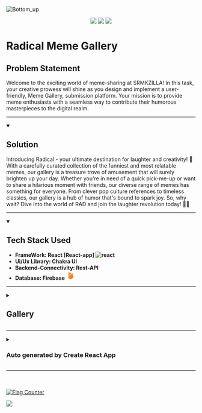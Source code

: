 ![Bottom_up](https://github.com/greeenboi/memeweb/assets/118198968/cd82d2e0-454a-462e-be76-e79e849b70af)
        
<p align="center">
<img src="https://img.shields.io/badge/Release-Production_Final-lime">
<img height="64px" src="https://github.com/greeenboi/memeweb/assets/118198968/46051746-499f-4119-b423-c03f5dd83214"/>
<img src="https://img.shields.io/badge/Service-Vercel?style=social&logo=vercel">
</p>
<h1>Radical Meme Gallery</h1>

<h2>Problem Statement</h2>
<p>    Welcome to the exciting world of meme-sharing at SRMKZILLA! In this task, your creative prowess will shine as you design and implement a user-friendly, Meme Gallery, submission platform. Your mission is to provide meme enthusiasts with a seamless way to contribute their humorous masterpieces to the digital realm.
</p>

***
<details id=1 open>
<summary><h2> Solution</h2></summary>
Introducing Radical - your ultimate destination for laughter and creativity! 🎉 With a carefully curated collection of the funniest and most relatable memes, our gallery is a treasure trove of amusement that will surely brighten up your day. Whether you're in need of a quick pick-me-up or want to share a hilarious moment with friends, our diverse range of memes has something for everyone. From clever pop culture references to timeless classics, our gallery is a hub of humor that's bound to spark joy. So, why wait? Dive into the world of RAD and join the laughter revolution today! 🤣📸
</details>

***
<details id=2 open>
<summary><h2>Tech Stack Used</h2></summary>
<ul><b>
<li> FrameWork: React [React-app] <img height="24px" src="https://github.com/greeenboi/memeweb/assets/118198968/21f385c8-74a1-479d-a02c-b87725506f4c" alt="react"> </li>


<li>Ui/Ux Library: Chakra UI </li>
<li>Backend-Connectivity: Rest-API</li>
<li>Database: Firebase <img height="24px" src="https://github.com/devicons/devicon/blob/master/icons/firebase/firebase-plain.svg" alt="firebase"></li>
</b>
</ul>
</details>

***

<details id=3 closed>
<summary><h2>Gallery</h2></summary>
<img src="https://github.com/greeenboi/memeweb/assets/118198968/6015a117-c121-4b3c-82b2-63ad402d8b91"/><br/><br/>
<img src="https://github.com/greeenboi/memeweb/assets/118198968/6261076d-cb3e-4e3c-bc9e-ebc90cbb7b1c"/><br/><br/>
<img src="https://github.com/greeenboi/memeweb/assets/118198968/ef7349a3-c67c-45d2-a3eb-e8d014989f53"/><br/><br/>
<img src="https://github.com/greeenboi/memeweb/assets/118198968/8b446270-5983-4a58-8ca0-27781c933d1e"/><br/><br/>


</details>

***
<details id=4 closed>
    <summary><h3>Auto generated by Create React App</h3></summary>
    This project was bootstrapped with [Create React App](https://github.com/facebook/create-react-app).

    ## Available Scripts

    In the project directory, you can run:

    ### `npm start`

    Runs the app in the development mode.<br />
    Open [http://localhost:3000](http://localhost:3000) to view it in the browser.

    The page will reload if you make edits.<br />
    You will also see any lint errors in the console.

    ### `npm test`

    Launches the test runner in the interactive watch mode.<br />
    See the section about [running tests](https://facebook.github.io/create-react-app/docs/running-tests) for more information.

    ### `npm run build`

    Builds the app for production to the `build` folder.<br />
    It correctly bundles React in production mode and optimizes the build for the best performance.

    The build is minified and the filenames include the hashes.<br />
    Your app is ready to be deployed!

    See the section about [deployment](https://facebook.github.io/create-react-app/docs/deployment) for more information.

    ### `npm run eject`

    **Note: this is a one-way operation. Once you `eject`, you can’t go back!**

    If you aren’t satisfied with the build tool and configuration choices, you can `eject` at any time. This command will remove the single build dependency from your project.

    Instead, it will copy all the configuration files and the transitive dependencies (webpack, Babel, ESLint, etc) right into your project so you have full control over them. All of the commands except `eject` will still work, but they will point to the copied scripts so you can tweak them. At this point you’re on your own.

    You don’t have to ever use `eject`. The curated feature set is suitable for small and middle deployments, and you shouldn’t feel obligated to use this feature. However we understand that this tool wouldn’t be useful if you couldn’t customize it when you are ready for it.

    ## Learn More

    You can learn more in the [Create React App documentation](https://facebook.github.io/create-react-app/docs/getting-started).

    To learn React, check out the [React documentation](https://reactjs.org/).

    ### Code Splitting

    This section has moved here: https://facebook.github.io/create-react-app/docs/code-splitting

    ### Analyzing the Bundle Size

    This section has moved here: https://facebook.github.io/create-react-app/docs/analyzing-the-bundle-size

    ### Making a Progressive Web App

    This section has moved here: https://facebook.github.io/create-react-app/docs/making-a-progressive-web-app

    ### Advanced Configuration

    This section has moved here: https://facebook.github.io/create-react-app/docs/advanced-configuration

    ### Deployment

    This section has moved here: https://facebook.github.io/create-react-app/docs/deployment

    ### `npm run build` fails to minify

    This section has moved here: https://facebook.github.io/create-react-app/docs/troubleshooting#npm-run-build-fails-to-minify
</details>

***

<br><br><a href="https://info.flagcounter.com/EBJh"><img src="https://s01.flagcounter.com/count2/EBJh/bg_FFC4EF/txt_000000/border_CCCCCC/columns_2/maxflags_10/viewers_0/labels_1/pageviews_1/flags_0/percent_0/" alt="Flag Counter" border="0"></a>

<img src="https://github.com/greeenboi/memeweb/assets/118198968/39f5d518-35f7-4779-bdac-bb1cff610ae1"/>
